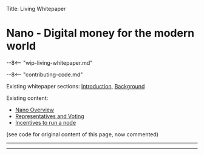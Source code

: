 Title: Living Whitepaper

# Nano - Digital money for the modern world

--8<-- "wip-living-whitepaper.md"

--8<-- "contributing-code.md"

Existing whitepaper sections: [Introduction](/whitepaper/english/#introduction), [Background](/whitepaper/english/#background)

Existing content:

* [Nano Overview](/what-is-nano/overview/)
* [Representatives and Voting](/what-is-nano/overview/#representatives-and-voting)
* [Incentives to run a node](https://medium.com/nanocurrency/the-incentives-to-run-a-node-ccc3510c2562)

(see code for original content of this page, now commented)

---



---